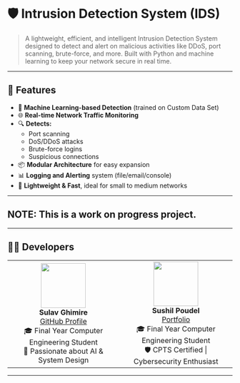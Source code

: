 # 🛡️ Intrusion Detection System (IDS)

> A lightweight, efficient, and intelligent Intrusion Detection System designed to detect and alert on malicious activities like DDoS, port scanning, brute-force, and more. Built with Python and machine learning to keep your network secure in real time.

---

## 🚀 Features

- 🧠 **Machine Learning-based Detection** (trained on Custom Data Set)
- 🌐 **Real-time Network Traffic Monitoring**
- 🔍 **Detects:**
  - Port scanning
  - DoS/DDoS attacks
  - Brute-force logins
  - Suspicious connections
- 📦 **Modular Architecture** for easy expansion
- 📊 **Logging and Alerting** system (file/email/console)
- 🎯 **Lightweight & Fast**, ideal for small to medium networks

---

## NOTE: This is a work on progress project.

---

## 👨‍💻 Developers

<table>
  <tr>
  <td align="center">
      <img src="https://github.com/sulavghimiree.png" width="100" /><br />
      <b>Sulav Ghimire</b><br />
      <a href="https://github.com/sulavghimiree">GitHub Profile</a><br />
      🎓 Final Year Computer Engineering Student<br />
      🔭 Passionate about AI & System Design
    </td>
    <td align="center">
      <img src="https://github.com/dollarboysushil.png" width="100" /><br />
      <b>Sushil Poudel</b><br />
      <a href="https://dollarboysushil.com">Portfolio</a><br />
      🎓 Final Year Computer Engineering Student<br />
      🛡️ CPTS Certified | Cybersecurity Enthusiast
    </td>
  </tr>
</table>

---
